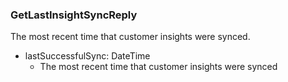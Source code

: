 ### GetLastInsightSyncReply
The most recent time that customer insights were synced.

- lastSuccessfulSync: DateTime
  - The most recent time that customer insights were synced
